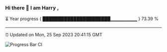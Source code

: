 ### Hi there 👋 I am Harry , 

⏳ Year progress { ██████████████████████▁▁▁▁▁▁▁▁ } 73.39 %

---

⏰ Updated on Mon, 25 Sep 2023 20:41:15 GMT

![Progress Bar CI](https://github.com/duykhang68/duykhang68/workflows/Progress%20Bar%20CI/badge.svg)
